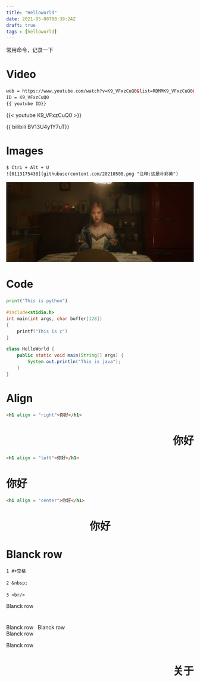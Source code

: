 ```yaml
---
title: "Helloworld"
date: 2021-05-08T08:39:24Z
draft: true
tags : [helloworld]
---
```

常用命令，记录一下
# Video
```html
web = https://www.youtube.com/watch?v=K9_VFxzCuQ0&list=RDMMK9_VFxzCuQ0&start_radio=1
ID = K9_VFxzCuQ0
{{ youtube ID}}
```
{{< youtube K9_VFxzCuQ0 >}}

{{ bilibili BV13U4y1Y7uT}}

# Images
```html
$ Ctri + Alt + U
![0113175438](githubusercontent.com/20210508.png "注释:这是朴彩英")
```
![20220113180245](https://raw.githubusercontent.com/Gzk738/vps_picgo/master/images/20220113180245.png "注释:这是朴彩英")


# Code
```python
print("This is python")
```
```c
#include<stidio.h>
int main(int args, char buffer[128])
{
    printf("This is c")
}

```
```java
class HelloWorld {
    public static void main(String[] args) {
        System.out.println("This is java"); 
    }
}  
```

# Align
```html
<h1 align = "right">你好</h1>
```

<h1 align = "right">你好</h1>

```html
<h1 align = "left">你好</h1>
```

<h1 align = "left">你好</h1>

```html
<h1 align = "center">你好</h1>
```

<h1 align = "center">你好</h1>

# Blanck row
```
1 #+空格 

2 &nbsp;

3 <br/> 
```
Blanck row

#

Blanck row
&nbsp; 
Blanck row
<br/> 
Blanck row

Blanck row

<h1 align = "right">关于</h1>